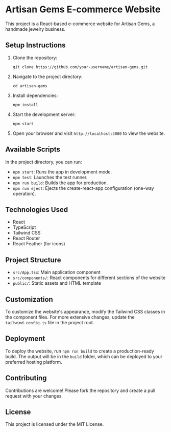 # Artisan Gems E-commerce Website

This project is a React-based e-commerce website for Artisan Gems, a handmade jewelry business.

## Setup Instructions

1. Clone the repository:
   ```
   git clone https://github.com/your-username/artisan-gems.git
   ```

2. Navigate to the project directory:
   ```
   cd artisan-gems
   ```

3. Install dependencies:
   ```
   npm install
   ```

4. Start the development server:
   ```
   npm start
   ```

5. Open your browser and visit `http://localhost:3000` to view the website.

## Available Scripts

In the project directory, you can run:

- `npm start`: Runs the app in development mode.
- `npm test`: Launches the test runner.
- `npm run build`: Builds the app for production.
- `npm run eject`: Ejects the create-react-app configuration (one-way operation).

## Technologies Used

- React
- TypeScript
- Tailwind CSS
- React Router
- React Feather (for icons)

## Project Structure

- `src/App.tsx`: Main application component
- `src/components/`: React components for different sections of the website
- `public/`: Static assets and HTML template

## Customization

To customize the website's appearance, modify the Tailwind CSS classes in the component files. For more extensive changes, update the `tailwind.config.js` file in the project root.

## Deployment

To deploy the website, run `npm run build` to create a production-ready build. The output will be in the `build` folder, which can be deployed to your preferred hosting platform.

## Contributing

Contributions are welcome! Please fork the repository and create a pull request with your changes.

## License

This project is licensed under the MIT License.